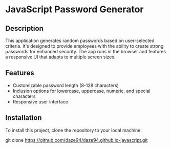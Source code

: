 # JavaScript Password Generator

## Description

This application generates random passwords based on user-selected criteria. It's designed to provide employees with the ability to create strong passwords for enhanced security. The app runs in the browser and features a responsive UI that adapts to multiple screen sizes.

## Features

- Customizable password length (8-128 characters)
- Inclusion options for lowercase, uppercase, numeric, and special characters
- Responsive user interface

## Installation

To install this project, clone the repository to your local machine:

git clone https://github.com/daze94/daze94.github.io-javascript.git

